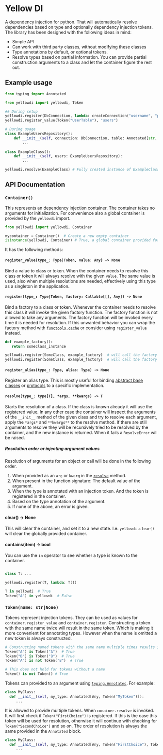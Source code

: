 # Yellow DI

A dependency injection for python. That will automatically resolve dependencies based on type
and optionally dependency injection tokens. The library has been designed with the following
ideas in mind:

- Simple API
- Can work with third party classes, without modifying these classes
- Type annotations by default, or optional tokens.
- Resolve types based on partial information. You can provide partial construction arguments
  to a class and let the container figure the rest out.


## Example usage
```python
from typing import Annotated

from yellowdi import yellowdi, Token

## During setup
yellowdi.register(DbConnection, lambda: createConnection("username", "password"))
yellowdi.register_value(Token("UserTable"), "users")

# During usage
class ExampleUsersRepository():
    def __init__(self, connection: DbConnection, table: Annotated[str, Token("UserTable")]):
        ...
    
class ExampleClass():
    def __init__(self, users: ExampleUsersRepository):
        ...

yellowdi.resolve(ExampleClass) # Fully created instance of ExampleClass
```

## API Documentation

### `Container()`
This represents an dependency injection container. The container takes no arguments for initialization.
For convenience also a global container is provided by the `yellowdi` import.

```python
from yellowdi import yellowdi, Container

mycontainer = Container()  # Create a new empty container
isinstance(yellowdi, Container) # True, a global container provided for convenience.
```

It has the following methods:

#### `register_value(type_: Type|Token, value: Any) -> None`
Bind a value to class or token. When the container needs to resolve this class or token it will always resolve with the
given `value`. The same value is used, also when multiple resolutions are needed, effectively using this type as
a singleton in the application.

#### `register(type_: Type|Token, factory: Callable[[], Any]) -> None`
Bind a factory to a class or token.  Whenever the container needs to resolve this class it will invoke the given factory
function. The factory function is not allowed to take any arguments. The factory function will be invoked every time it
is needed for resolution. If this unwanted behavior you can wrap the factory method with 
[`functools.cache`](https://docs.python.org/3/library/functools.html#functools.cache)
or consider using `register_value` instead.

```python
def example_factory():
   return someclass_instance

yellowdi.register(SomeClass, example_factory)  # will call the factory
yellowdi.register(SomeClass, example_factory)  # will call the factory again
```


#### `register_alias(type_: Type, alias: Type) -> None`
Register an alias type. This is mostly useful for binding
[abstract base classes](https://docs.python.org/3/library/abc.html#abc.ABC) or 
[protocols](https://docs.python.org/3/library/typing.html#typing.Protocol) to a specific implementation.


#### `resolve(type_: type[T], *args, **kwargs) -> T`
Starts the resolution of a class. If the class is known already it will use the registered value. In any other case the
container will inspect the arguments of the `__init__` method of the given class and try to resolve each argument, apply the
`*args*` and `**kwargs**` to the resolve method. If there are still arguments to resolve they will be recursively tried to be
resolved by the container, and the new instance is returned. When it fails a `ResolveError` will be raised.

##### Resolution order or injecting argument values

Resolution of arguments for an object or call will be done in the following order.
1. When provided as an `arg` or `kwarg` in the [`resolve`](#resolvetype_-typet---t) method.
2. When present in the function signature: The default value of the argument.
3. When the type is annotated with an injection token. And the token is registered in the container.
4. Based on the type annotation of the argument.
5. If none of the above, an error is given.

#### clear() -> None
This will clear the container, and set it to a new state. I.e. `yellowdi.clear()` will clear the globally provided
container.

#### __contains__(item) -> bool
You can use the `in` operator to see whether a type is known to the container. 

```python

class T: ...

yellowdi.register(T, lambda: T())

T in yellowdi  # True
Token("A") in yellowdi  # False
```

### `Token(name: str|None)`
Tokens represent injection tokens. They can be used as values for `container.register_value` and `container.register`.
Constructing a token with the same name twice will result in the same token. Which is making it more convenient for 
annotating types. However when the name is omitted a new token is always constructed.

```python
# Constructing named tokens with the same name multiple times results in the same object.
Token("A") is Token("A")  # True
Token("B") is Token("B")  # True
Token("A") is not Token("B")  # True

# This does not hold for tokens without a name
Token() is not Token() # True
```

Tokens can provided to an argument using [`typing.Annotated`](https://docs.python.org/3/library/typing.html#typing.Annotated). For example:
```python
class MyClass:
  def __init__(self, my_type: Annotated[Any, Token("MyToken")]):
     ...
```

It is allowed to provide multiple tokens. When `conainer.resolve` is invoked. It will first check if `Token("FirstChoice")` is registered. If this 
is the case this token will be used for resolution, otherwise it will continue with checking for `Token("SecondChoice")` and so on. The order of
resolution is always the same provided in the `Annotated` block.
```python
class MyClass:
  def __init__(self, my_type: Annotated[Any, Token("FirstChoice"), Token("SecondChoice"), Token("FinalChoice")]):
     ...
```
